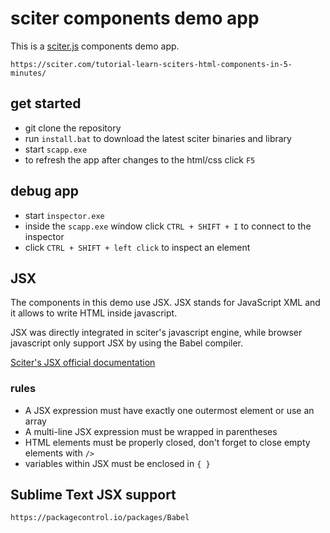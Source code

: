 # sciter components demo app

This is a [sciter.js](https://sciter.com/) components demo app.

    https://sciter.com/tutorial-learn-sciters-html-components-in-5-minutes/

## get started

- git clone the repository
- run `install.bat` to download the latest sciter binaries and library
- start `scapp.exe`
- to refresh the app after changes to the html/css click `F5`

## debug app

- start `inspector.exe`
- inside the `scapp.exe` window click `CTRL + SHIFT + I` to connect to the inspector
- click `CTRL + SHIFT + left click` to inspect an element

## JSX

The components in this demo use JSX. JSX stands for JavaScript XML and it allows to write HTML inside javascript.

JSX was directly integrated in sciter's javascript engine, while browser javascript only support JSX by using the Babel compiler.

[Sciter's JSX official documentation](https://github.com/c-smile/quickjspp/blob/master/doc/jsx.md)

### rules

- A JSX expression must have exactly one outermost element or use an array
- A multi-line JSX expression must be wrapped in parentheses
- HTML elements must be properly closed, don't forget to close empty elements with `/>`
- variables within JSX must be enclosed in `{ }`

## Sublime Text JSX support

    https://packagecontrol.io/packages/Babel
